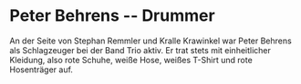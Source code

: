 # Peter Behrens -- Drummer

An der Seite von Stephan Remmler und Kralle Krawinkel war Peter Behrens als Schlagzeuger bei der Band Trio aktiv. Er trat stets mit einheitlicher Kleidung, also rote Schuhe, weiße Hose, weißes T-Shirt und rote Hosenträger auf.
